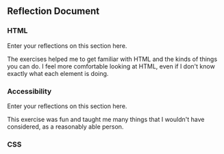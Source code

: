 ## Reflection Document

### HTML

Enter your reflections on this section here.

The exercises helped me to get familiar with HTML and the kinds of things you can do. I feel more comfortable looking at HTML, even if I don't know exactly what each element is doing.

### Accessibility

Enter your reflections on this section here.

This exercise was fun and taught me many things that I wouldn't have considered, as a reasonably able person.

### CSS
